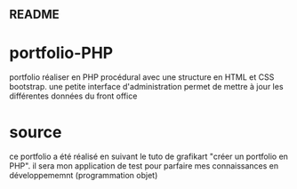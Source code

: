 ## README ##

# portfolio-PHP
portfolio réaliser en PHP procédural avec une structure en HTML et CSS bootstrap.
une petite interface d'administration permet de mettre à jour les différentes données du front office

# source
ce portfolio a été réalisé en suivant le tuto de grafikart "créer un portfolio en PHP". il sera mon application de test pour parfaire
mes connaissances en développememnt (programmation objet)